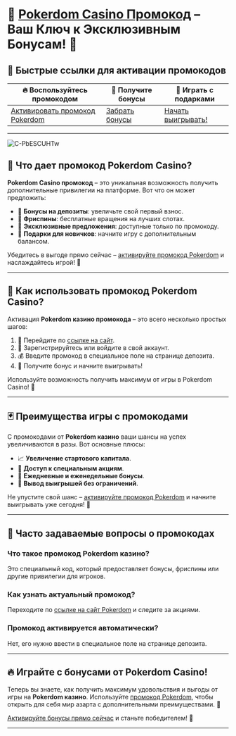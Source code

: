 # 🎁 [Pokerdom Casino Промокод](https://brandplay.link/Bxg7SC7H) – Ваш Ключ к Эксклюзивным Бонусам! 💎

## 🌟 Быстрые ссылки для активации промокодов

| 🔥 **Воспользуйтесь промокодом** | 💸 **Получите бонусы** | 🚀 **Играть с подарками** |
|----------------------------------|------------------------|--------------------------|
| [Активировать промокод Pokerdom](https://brandplay.link/Bxg7SC7H) | [Забрать бонусы](https://brandplay.link/Bxg7SC7H) | [Начать выигрывать!](https://brandplay.link/Bxg7SC7H) |

---
![C-PbESCUHTw](https://github.com/user-attachments/assets/d4534718-d39b-4760-a42c-f1c231107551)

## 🎯 Что дает промокод Pokerdom Casino?

**Pokerdom Casino промокод** – это уникальная возможность получить дополнительные привилегии на платформе. Вот что он может предложить:

- 🤑 **Бонусы на депозиты**: увеличьте свой первый взнос.
- 🎰 **Фриспины**: бесплатные вращения на лучших слотах.
- 💎 **Эксклюзивные предложения**: доступные только по промокоду.
- 🎁 **Подарки для новичков**: начните игру с дополнительным балансом.

Убедитесь в выгоде прямо сейчас – [активируйте промокод Pokerdom](https://brandplay.link/Bxg7SC7H) и наслаждайтесь игрой! 🚀

---

## 📖 Как использовать промокод Pokerdom Casino?

Активация **Pokerdom казино промокода** – это всего несколько простых шагов:

1. 🔗 Перейдите по [ссылке на сайт](https://brandplay.link/Bxg7SC7H).
2. 📝 Зарегистрируйтесь или войдите в свой аккаунт.
3. 💰 Введите промокод в специальное поле на странице депозита.
4. 🎉 Получите бонус и начните выигрывать!

Используйте возможность получить максимум от игры в Pokerdom Casino! 🎲

---

## 🃏 Преимущества игры с промокодами

С промокодами от **Pokerdom казино** ваши шансы на успех увеличиваются в разы. Вот основные плюсы:

- 📈 **Увеличение стартового капитала**.
- 🎁 **Доступ к специальным акциям**.
- 🔄 **Ежедневные и еженедельные бонусы**.
- 💸 **Вывод выигрышей без ограничений**.

Не упустите свой шанс – [активируйте промокод Pokerdom](https://brandplay.link/Bxg7SC7H) и начните выигрывать уже сегодня! 🤑

---

## 🎰 Часто задаваемые вопросы о промокодах

### Что такое промокод Pokerdom казино?
Это специальный код, который предоставляет бонусы, фриспины или другие привилегии для игроков.

### Как узнать актуальный промокод?
Переходите по [ссылке на сайт Pokerdom](https://brandplay.link/Bxg7SC7H) и следите за акциями.

### Промокод активируется автоматически?
Нет, его нужно ввести в специальное поле на странице депозита.

---

## 🔥 Играйте с бонусами от Pokerdom Casino!

Теперь вы знаете, как получить максимум удовольствия и выгоды от игры на **Pokerdom казино**. Используйте [промокод Pokerdom](https://brandplay.link/Bxg7SC7H), чтобы открыть для себя мир азарта с дополнительными преимуществами. 🎉

[Активируйте бонусы прямо сейчас](https://brandplay.link/Bxg7SC7H) и станьте победителем! 🚀

---

